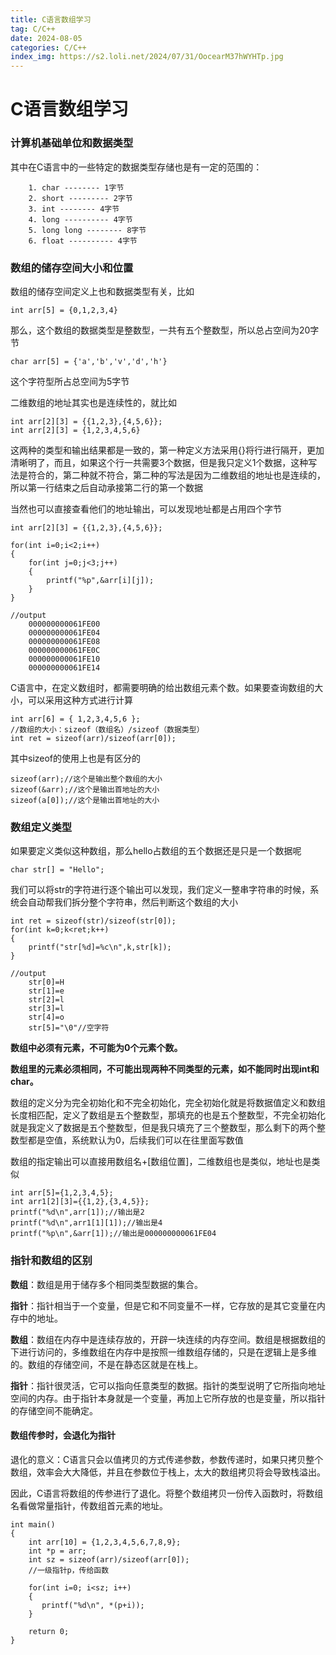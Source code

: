 ```yaml
---
title: C语言数组学习
tag: C/C++
date: 2024-08-05
categories: C/C++
index_img: https://s2.loli.net/2024/07/31/OocearM37hWYHTp.jpg
---
```


# C语言数组学习

### 计算机基础单位和数据类型

其中在C语言中的一些特定的数据类型存储也是有一定的范围的：

```
    1. char -------- 1字节
    2. short --------- 2字节
    3. int -------- 4字节   
    4. long ---------- 4字节
    5. long long -------- 8字节
    6. float ---------- 4字节
```

### 数组的储存空间大小和位置

数组的储存空间定义上也和数据类型有关，比如

```
int arr[5] = {0,1,2,3,4}
```

那么，这个数组的数据类型是整数型，一共有五个整数型，所以总占空间为20字节

```
char arr[5] = {'a','b','v','d','h'}
```

这个字符型所占总空间为5字节

二维数组的地址其实也是连续性的，就比如

```
int arr[2][3] = {{1,2,3},{4,5,6}};
int arr[2][3] = {1,2,3,4,5,6}
```

这两种的类型和输出结果都是一致的，第一种定义方法采用{}将行进行隔开，更加清晰明了，而且，如果这个行一共需要3个数据，但是我只定义1个数据，这种写法是符合的，第二种就不符合，第二种的写法是因为二维数组的地址也是连续的，所以第一行结束之后自动承接第二行的第一个数据

当然也可以直接查看他们的地址输出，可以发现地址都是占用四个字节

```
int arr[2][3] = {{1,2,3},{4,5,6}};

for(int i=0;i<2;i++)
{
	for(int j=0;j<3;j++)
	{
		printf("%p",&arr[i][j]);
	}
}

//output
    000000000061FE00
    000000000061FE04
    000000000061FE08
    000000000061FE0C
    000000000061FE10
    000000000061FE14
```

C语言中，在定义数组时，都需要明确的给出数组元素个数。如果要查询数组的大小，可以采用这种方式进行计算

```
int arr[6] = { 1,2,3,4,5,6 };
//数组的大小：sizeof（数组名）/sizeof（数据类型）
int ret = sizeof(arr)/sizeof(arr[0]);
```

其中sizeof的使用上也是有区分的

```
sizeof(arr);//这个是输出整个数组的大小
sizeof(&arr);//这个是输出首地址的大小
sizeof(a[0]);//这个是输出首地址的大小
```

### 数组定义类型

如果要定义类似这种数组，那么hello占数组的五个数据还是只是一个数据呢

```
char str[] = "Hello"; 
```

我们可以将str的字符进行逐个输出可以发现，我们定义一整串字符串的时候，系统会自动帮我们拆分整个字符串，然后判断这个数组的大小

```
int ret = sizeof(str)/sizeof(str[0]);
for(int k=0;k<ret;k++)
{
    printf("str[%d]=%c\n",k,str[k]);
}
    
//output
    str[0]=H
    str[1]=e
    str[2]=l
    str[3]=l
    str[4]=o
    str[5]="\0"//空字符
```

**数组中必须有元素，不可能为0个元素个数。**

**数组里的元素必须相同，不可能出现两种不同类型的元素，如不能同时出现int和char。**

数组的定义分为完全初始化和不完全初始化，完全初始化就是将数据值定义和数组长度相匹配，定义了数组是五个整数型，那填充的也是五个整数型，不完全初始化就是我定义了数据是五个整数型，但是我只填充了三个整数型，那么剩下的两个整数型都是空值，系统默认为0，后续我们可以在往里面写数值

数组的指定输出可以直接用数组名+[数组位置]，二维数组也是类似，地址也是类似

```
int arr[5]={1,2,3,4,5};
int arr1[2][3]={{1,2},{3,4,5}};
printf("%d\n",arr[1]);//输出是2
printf("%d\n",arr1[1][1]);//输出是4
printf("%p\n",&arr[1]);//输出是000000000061FE04
```

### 指针和数组的区别

**数组**：数组是用于储存多个相同类型数据的集合。

**指针**：指针相当于一个变量，但是它和不同变量不一样，它存放的是其它变量在内存中的地址。

**数组**：数组在内存中是连续存放的，开辟一块连续的内存空间。数组是根据数组的下进行访问的，多维数组在内存中是按照一维数组存储的，只是在逻辑上是多维的。数组的存储空间，不是在静态区就是在栈上。

**指针**：指针很灵活，它可以指向任意类型的数据。指针的类型说明了它所指向地址空间的内存。由于指针本身就是一个变量，再加上它所存放的也是变量，所以指针的存储空间不能确定。

#### 数组传参时，会退化为指针

退化的意义：C语言只会以值拷贝的方式传递参数，参数传递时，如果只拷贝整个数组，效率会大大降低，并且在参数位于栈上，太大的数组拷贝将会导致栈溢出。

因此，C语言将数组的传参进行了退化。将整个数组拷贝一份传入函数时，将数组名看做常量指针，传数组首元素的地址。

```
int main()
{
    int arr[10] = {1,2,3,4,5,6,7,8,9};
    int *p = arr;
    int sz = sizeof(arr)/sizeof(arr[0]);
    //一级指针p，传给函数
    
    for(int i=0; i<sz; i++)
    {
       printf("%d\n", *(p+i));
    }
    
    return 0;
}
```

